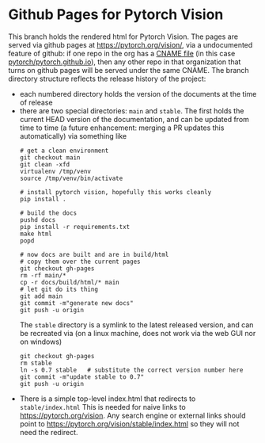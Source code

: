 # Github Pages for Pytorch Vision

This branch holds the rendered html for Pytorch Vision. The pages are served via
github pages at https://pytorch.org/vision/, via a undocumented feature of
github: if one repo in the org has a [CNAME
file](https://github.com/pytorch/pytorch.github.io/blob/site/CNAME) (in this
case [pytorch/pytorch.github.io](https://github.com/pytorch/pytorch.github.io)),
then any other repo in that organization that turns on github pages will be
served under the same CNAME. The branch directory structure reflects the
release history of the project:
- each numbered directory holds the version of the documents at the time of
  release
- there are two special directories: `main` and `stable`. The first holds the
  current HEAD version of the documentation, and can be updated from time to
  time (a future enhancement: merging a PR updates this automatically) via
  something like
  ```
  # get a clean environment
  git checkout main
  git clean -xfd
  virtualenv /tmp/venv
  source /tmp/venv/bin/activate

  # install pytorch vision, hopefully this works cleanly
  pip install .

  # build the docs
  pushd docs
  pip install -r requirements.txt
  make html
  popd

  # now docs are built and are in build/html
  # copy them over the current pages
  git checkout gh-pages
  rm -rf main/*
  cp -r docs/build/html/* main
  # let git do its thing
  git add main
  git commit -m"generate new docs"
  git push -u origin
  ```
  The `stable` directory is a symlink to the latest released version, and can
  be recreated via (on a linux machine, does not work via the web GUI nor on
  windows)
  ```
  git checkout gh-pages
  rm stable
  ln -s 0.7 stable   # substitute the correct version number here
  git commit -m"update stable to 0.7"
  git push -u origin
  ```
- There is a simple top-level index.html that redirects to `stable/index.html`
  This is needed for naive links to https://pytorch.org/vision. Any search
  engine or external links should point to
  https://pytorch.org/vision/stable/index.html so they will not need the
  redirect.
